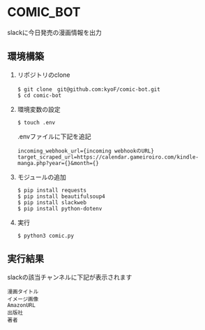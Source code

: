 # COMIC_BOT
slackに今日発売の漫画情報を出力

## 環境構築
1. リポジトリのclone
    ```
    $ git clone　git@github.com:kyoF/comic-bot.git
    $ cd comic-bot
    ```

2. 環境変数の設定
    ```
    $ touch .env
    ```
    .envファイルに下記を追記
    ```
    incoming_webhook_url={incoming webhookのURL}
    target_scraped_url=https://calendar.gameiroiro.com/kindle-manga.php?year={}&month={}
    ```

3. モジュールの追加
    ```
    $ pip install requests
    $ pip install beautifulsoup4
    $ pip install slackweb
    $ pip install python-dotenv
    ```

4. 実行
   ```
   $ python3 comic.py
   ```

## 実行結果
slackの該当チャンネルに下記が表示されます
```
漫画タイトル
イメージ画像
AmazonURL
出版社
著者
```
